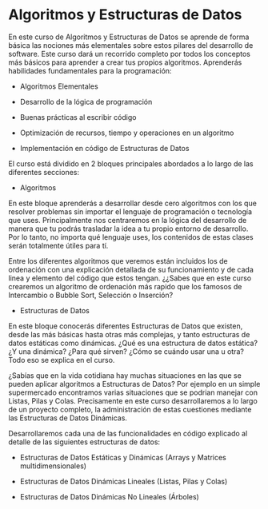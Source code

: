 # Algoritmos y Estructuras de Datos 
En este curso de Algoritmos y Estructuras de Datos se aprende de forma básica  las nociones más elementales sobre estos pilares del desarrollo de software. Este curso dará un recorrido completo por todos los conceptos más básicos para aprender a crear tus propios algoritmos.
Aprenderás habilidades fundamentales para la programación:

- Algoritmos Elementales

- Desarrollo de la lógica de programación

- Buenas prácticas al escribir código

- Optimización de recursos, tiempo y operaciones en un algoritmo

- Implementación en código de Estructuras de Datos

El curso está dividido en 2 bloques principales abordados a lo largo de las diferentes secciones:

- Algoritmos

En este bloque aprenderás a desarrollar desde cero algoritmos con los que resolver problemas sin importar el lenguaje de programación o tecnología que uses. Principalmente nos centraremos en la lógica del desarrollo de manera que tu podrás trasladar la idea a tu propio entorno de desarrollo. Por lo tanto, no importa qué lenguaje uses, los contenidos de estas clases serán totalmente útiles para tí.

Entre los diferentes algoritmos que veremos están incluidos los de ordenación con una explicación detallada de su funcionamiento y de cada linea y elemento del código que estos tengan. ¿¿Sabes que en este curso crearemos un algoritmo de ordenación más rapido que los famosos de Intercambio o Bubble Sort, Selección o Inserción?

- Estructuras de Datos

En este bloque conocerás diferentes Estructuras de Datos que existen, desde las más básicas hasta otras más complejas, y tanto estructuras de datos estáticas como dinámicas. ¿Qué es una estructura de datos estática? ¿Y una dinámica? ¿Para qué sirven? ¿Cómo se cuándo usar una u otra? Todo eso se explica en el curso.

¿Sabías que en la vida cotidiana hay muchas situaciones en las que se pueden aplicar algoritmos a Estructuras de Datos? Por ejemplo en un simple supermercado encontramos varias situaciones que se podrian manejar con Listas, Pilas y Colas. Precisamente en este curso desarrollaremos a lo largo de un proyecto completo, la administración de estas cuestiones mediante las Estructuras de Datos Dinámicas.

Desarrollaremos cada una de las funcionalidades en código explicado al detalle de las siguientes estructuras de datos:

- Estructuras de Datos Estáticas y Dinámicas (Arrays y Matrices multidimensionales)

- Estructuras de Datos Dinámicas Lineales (Listas, Pilas y Colas)


- Estructuras de Datos Dinámicas No Lineales (Árboles)
